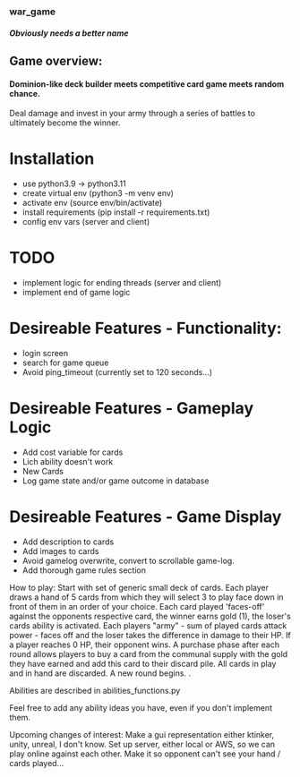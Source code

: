 ### war_game
##### Obviously needs a better name

## Game overview:
#### Dominion-like deck builder meets competitive card game meets random chance.
Deal damage and invest in your army through a series of battles to ultimately become the winner.

# Installation

- use python3.9 -> python3.11
- create virtual env (python3 -m venv env)
- activate env (source env/bin/activate)
- install requirements (pip install -r requirements.txt)
- config env vars (server and client)

# TODO
- implement logic for ending threads (server and client)
- implement end of game logic

# Desireable Features - Functionality:
- login screen
- search for game queue
- Avoid ping_timeout (currently set to 120 seconds...)

# Desireable Features - Gameplay Logic
- Add cost variable for cards
- Lich ability doesn't work
- New Cards  
- Log game state and/or game outcome in database

# Desireable Features - Game Display
- Add description to cards
- Add images to cards
- Avoid gamelog overwrite, convert to scrollable game-log.
- Add thorough game rules section

How to play:
Start with set of generic small deck of cards.
Each player draws a hand of 5 cards from which they will select 3 to play face down in front of them in an order of your choice.
Each card played 'faces-off' against the opponents respective card, the winner earns gold (1), the loser's cards ability is activated.
Each players "army" - sum of played cards attack power - faces off and the loser takes the difference in damage to their HP.
If a player reaches 0 HP, their opponent wins.
A purchase phase after each round allows players to buy a card from the communal supply with the gold they have earned and add this card to their discard pile.
All cards in play and in hand are discarded.
A new round begins. <Discard piles are shuffled into decks when decks are empty>.

Abilities are described in abilities_functions.py

Feel free to add any ability ideas you have, even if you don't implement them.

Upcoming changes of interest:
Make a gui representation either ktinker, unity, unreal, I don't know.
Set up server, either local or AWS, so we can play online against each other.
Make it so opponent can't see your hand / cards played...
